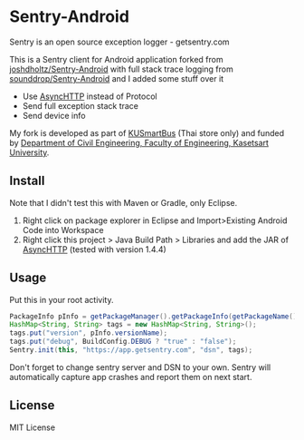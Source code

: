 # Sentry-Android

Sentry is an open source exception logger - getsentry.com

This is a Sentry client for Android application forked from [joshdholtz/Sentry-Android](https://github.com/joshdholtz/Sentry-Android) with full stack trace logging from [sounddrop/Sentry-Android](https://github.com/soundrop/Sentry-Android) and I added some stuff over it

- Use [AsyncHTTP](http://loopj.com/android-async-http/) instead of Protocol
- Send full exception stack trace
- Send device info

My fork is developed as part of [KUSmartBus](https://play.google.com/store/apps/details?id=th.in.whs.ku.bus) (Thai store only) and funded by [Department of Civil Engineering, Faculty of Engineering, Kasetsart University](http://ce.eng.ku.ac.th/main.html).

## Install

Note that I didn't test this with Maven or Gradle, only Eclipse.

1. Right click on package explorer in Eclipse and Import>Existing Android Code into Workspace
2. Right click this project > Java Build Path > Libraries and add the JAR of [AsyncHTTP](http://loopj.com/android-async-http/) (tested with version 1.4.4)

## Usage

Put this in your root activity.

````java
PackageInfo pInfo = getPackageManager().getPackageInfo(getPackageName(), 0);
HashMap<String, String> tags = new HashMap<String, String>();
tags.put("version", pInfo.versionName);
tags.put("debug", BuildConfig.DEBUG ? "true" : "false");
Sentry.init(this, "https://app.getsentry.com", "dsn", tags);
````

Don't forget to change sentry server and DSN to your own. Sentry will automatically capture app crashes and report them on next start.

## License

MIT License